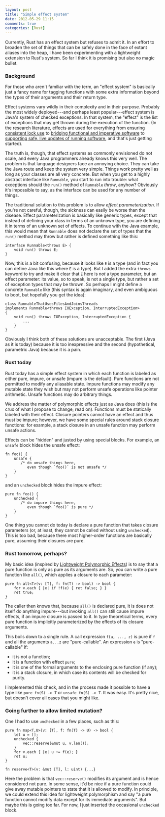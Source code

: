 ```yaml
---
layout: post
title: "Simple effect system"
date: 2012-05-29 11:15
comments: true
categories: [Rust]
---
```


Currently, Rust has an effect system but refuses to admit it.  In an
effort to broaden the set of things that can be safely done in the
face of extant aliases into the heap, I have been experimenting with a
lightweight extension to Rust's system.  So far I think it is
promising but also no magic bullet.

### Background

For those who aren't familiar with the term, an "effect system" is
basically just a fancy name for tagging functions with some extra
information beyond the types of their arguments and their return type.

Effect systems vary wildly in their complexity and in their purpose.
Probably the most widely deployed---and perhaps least popular---effect
system is Java's system of checked exceptions.  In that system, the
"effect" is the list of exceptions that may get thrown during the
execution of the function.  (In the research literature, effects are
used for everything from ensuring [consistent lock use][SafeJava] to
[bridging functional and imperative software][FX] to
[supporting safe, live updates of running software][rs], and that's
just getting started).

[SafeJava]: http://pmg.csail.mit.edu/pubs/boyapati04safejava-abstract.html
[FX]: http://citeseerx.ist.psu.edu/viewdoc/summary?doi=10.1.1.62.534
[rs]: http://drum.lib.umd.edu/handle/1903/7494?mode=simple

The truth is, though, that effect systems as commonly envisioned do
not scale, and every Java programmers already knows this very well.
The problem is that language designers face an annoying choice.  They
can take the Java route and keep the system very simple.  Things work
pretty well as long as your classes are all very concrete.  But when
you get to a highly abstract interface like `Runnable`, you start to
run into trouble: what exceptions should the `run()` method of
`Runnable` *throw*, anyhow?  Obviously it's impossible to say, as the
interface can be used for any number of things.

The traditional solution to this problem is to allow *effect
parameterization*. If you're not careful, though, the sickness can
easily be worse than the disease.  Effect parameterization is
basically like generic types, except that instead of defining your
class in terms of an unknown type, you are defining it in terms of an
unknown set of effects.  To continue with the Java example, this would
mean that `Runnable` does not declare the set of types that the
`run()` method may throw but rather is defined something like this:

    interface Runnable<throws E> {
        void run() throws E;
    }

Now, this is a bit confusing, because it looks like `E` is a type (and
in fact you can define Java like this where `E` is a type).  But I
added the extra `throws` keyword to try and make it clear that `E`
here is *not* a type parameter, but an effect parameter: its value, so
to speak, is not a single type, but rather a set of exception types
that may be thrown.  So perhaps I might define a concrete `Runnable`
like (this syntax is again imaginary, and even ambiguous to boot, but
hopefully you get the idea):

    class RunnableThatUsesFilesAndJoinsThreads
    implements Runnable<throws IOException, InterruptedException>
    {
        void run() throws IOException, InterruptedException {
            ...
        }
    }
    
Obviously I think both of these solutions are unacceptable.  The first
(Java as it is today) because it is too inexpressive and the second
(hypothetical, parametric Java) because it is a pain.

### Rust today

Rust today has a simple effect system in which each function is
labeled as either pure, impure, or unsafe (impure is the default).
Pure functions are not permitted to modify any aliasable state.
Impure functions may modify any mutable state they wish but may not
perform unsafe operations like pointer arithmetic.  Unsafe functions
may do arbitrary things.

We address the matter of polymorphic effects just as Java does (this
is the crux of what I propose to change; read on).  Functions must be
statically labeled with their effect.  Closure pointers cannot have an
effect and thus must be impure; however, we have some special rules
around stack closure functions: for example, a stack closure in an
unsafe function may perform unsafe actions.

Effects can be "hidden" and justed by using special blocks.  For
example, an `unsafe` block hides the unsafe effect:

    fn foo() {
        unsafe {
           /* do unsafe things here,
              even though `foo()` is not unsafe */
        }
    }

and an `unchecked` block hides the impure effect:

    pure fn foo() {
        unchecked {
           /* do impure things here,
              even though `foo()` is pure */
        }
    }

One thing you cannot do today is declare a pure function that takes
closure parameters (or, at least, they cannot be called without using
`unchecked`).  This is too bad, because there most higher-order
functions are basically pure, assuming their closures are pure.

### Rust tomorrow, perhaps?

My basic idea (inspired by [Lightweight Polymorphic Effects][lpe]) is
to say that a pure function is only as pure as its arguments are.  So,
you can write a pure function like `all()`, which applies a closure to
each parameter:

    pure fn all<T>(v: [T], f: fn(T) -> bool) -> bool {
        for v.each { |e| if !f(e) { ret false; } }
        ret true;
    }

The caller then knows that, because `all()` is declared pure, it is
does not itself do anything impure---but invoking `all()` can still
cause impure effects, if an impure closure is passed to it. In type
theoretical terms, every pure function is implicitly parameterized by
the effects of its closure arguments.

This boils down to a single rule.  A call expression `f(a, ..., z)` is
pure if `f` and all the arguments `a...z` are "pure-callable".  An
expression `e` is "pure-callable" if:

  - it is not a function;
  - it is a function with effect `pure`;
  - it is one of the formal arguments to the enclosing pure function (if any);
  - it is a stack closure, in which case its contents
    will be checked for purity.
    
I implemented this check, and in the process made it possible to have
a type like `pure fn(S) -> T` or `unsafe fn(S) -> T`.  It was easy.
It's pretty nice, but doesn't cover all cases that you might like.

[lpe]: http://infoscience.epfl.ch/record/175240/files/ecoop.pdf

### Going further to allow limited mutation?

One I had to use `unchecked` in a few places, such as this:

    pure fn map<T,U>(v: [T], f: fn(T) -> U) -> bool {
        let u = [];
        unchecked {
            vec::reserve(&mut u, v.len());
        }
        for v.each { |e| u += f(e); }
        ret u;
    }
    
    fn reserve<T>(v: &mut [T], l: uint) {...}

Here the problem is that `vec::reserve()` modifies its argument and is
hence considered not pure.  In some sense, it'd be nice if a pure
function could give away mutable pointers to state that it is allowed
to modify.  In principle, we could extend this idea for lightweight
polymorphism and say "a pure function cannot modify data except for
its immediate arguments".  But maybe this is going too far.  For now,
I just inserted the occasional `unchecked` block.

